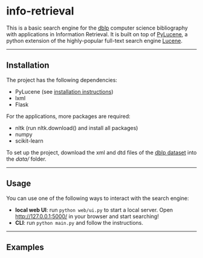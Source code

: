 # info-retrieval

This is a basic search engine for the [dblp](http://dblp.uni-trier.de/) computer science bibliography with applications in Information Retrieval. It is built on top of [PyLucene](https://lucene.apache.org/pylucene/index.html), a python extension of the highly-popular full-text search engine [Lucene](https://lucene.apache.org/).

------------------

## Installation

The project has the following dependencies:
- PyLucene (see [installation instructions](http://lucene.apache.org/pylucene/install.html))
- lxml
- Flask

For the applications, more packages are required:
- nltk (run nltk.download() and install all packages)
- numpy
- scikit-learn

To set up the project, download the xml and dtd files of the [dblp dataset](http://dblp.uni-trier.de/xml/
) into the *data/* folder.

------------------

## Usage

You can use one of the following ways to interact with the search engine:
- **local web UI**: run `python web/ui.py` to start a local server. Open http://127.0.0.1:5000/ in your browser and start searching!
- **CLI**: run `python main.py` and follow the instructions.

------------------

## Examples
